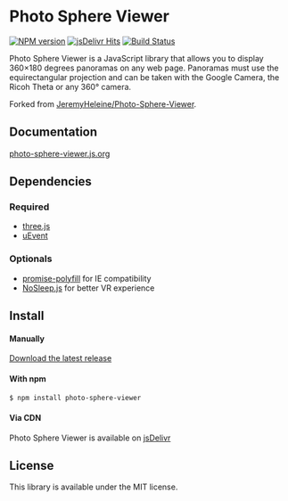 # Photo Sphere Viewer

[![NPM version](https://img.shields.io/npm/v/photo-sphere-viewer.svg)](https://www.npmjs.com/package/photo-sphere-viewer)
[![jsDelivr Hits](https://data.jsdelivr.com/v1/package/npm/photo-sphere-viewer/badge?style=rounded)](https://www.jsdelivr.com/package/npm/photo-sphere-viewer)
[![Build Status](https://github.com/mistic100/Photo-Sphere-Viewer/workflows/CI/badge.svg)](https://github.com/mistic100/Photo-Sphere-Viewer/actions)

Photo Sphere Viewer is a JavaScript library that allows you to display 360×180 degrees panoramas on any web page. Panoramas must use the equirectangular projection and can be taken with the Google Camera, the Ricoh Theta or any 360° camera.

Forked from [JeremyHeleine/Photo-Sphere-Viewer](https://github.com/JeremyHeleine/Photo-Sphere-Viewer).

## Documentation
[photo-sphere-viewer.js.org](https://photo-sphere-viewer.js.org)

## Dependencies

### Required
 * [three.js](https://threejs.org)
 * [uEvent](https://github.com/mistic100/uEvent)

### Optionals
 * [promise-polyfill](https://github.com/taylorhakes/promise-polyfill) for IE compatibility
 * [NoSleep.js](https://github.com/richtr/NoSleep.js) for better VR experience

## Install

#### Manually

[Download the latest release](https://github.com/mistic100/Photo-Sphere-Viewer/releases)

#### With npm

```bash
$ npm install photo-sphere-viewer
```

#### Via CDN

Photo Sphere Viewer is available on [jsDelivr](https://cdn.jsdelivr.net/npm/photo-sphere-viewer/dist/)

## License
This library is available under the MIT license.
